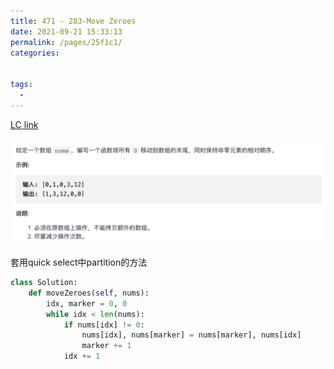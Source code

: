 ```yaml
---
title: 471 - 283-Move Zeroes
date: 2021-09-21 15:33:13
permalink: /pages/25f1c1/
categories:
  

tags:
  - 
---
```

[LC link](https://leetcode.com/problems/move-zeroes/)

![](https://raw.githubusercontent.com/emmableu/image/master/283-0.png)

套用quick select中partition的方法
```python
class Solution:
    def moveZeroes(self, nums):
        idx, marker = 0, 0
        while idx < len(nums):
            if nums[idx] != 0:
                nums[idx], nums[marker] = nums[marker], nums[idx]
                marker += 1
            idx += 1
```
